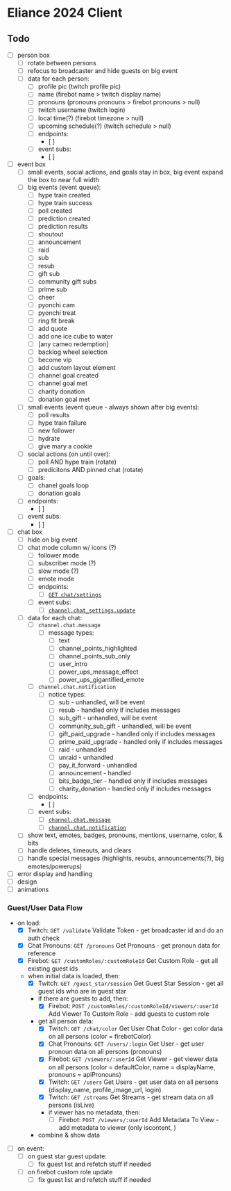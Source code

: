 # Eliance 2024 Client

## Todo

- [ ] person box
  - [ ] rotate between persons
  - [ ] refocus to broadcaster and hide guests on big event
  - [ ] data for each person:
    - [ ] profile pic (twitch profile pic)
    - [ ] name (firebot name > twitch display name)
    - [ ] pronouns (pronouns pronouns > firebot pronouns > null)
    - [ ] twitch username (twitch login)
    - [ ] local time(?) (firebot timezone > null)
    - [ ] upcoming schedule(?) (twitch schedule > null)
    - [ ] endpoints:
      - [ ] 
    - [ ] event subs:
      - [ ] 
- [ ] event box
  - [ ] small events, social actions, and goals stay in box, big event expand the box to near full width
  - [ ] big events (event queue):
    - [ ] hype train created
    - [ ] hype train success
    - [ ] poll created
    - [ ] prediction created
    - [ ] prediction results
    - [ ] shoutout
    - [ ] announcement
    - [ ] raid
    - [ ] sub
    - [ ] resub
    - [ ] gift sub
    - [ ] community gift subs
    - [ ] prime sub
    - [ ] cheer
    - [ ] pyonchi cam
    - [ ] pyonchi treat
    - [ ] ring fit break
    - [ ] add quote
    - [ ] add one ice cube to water
    - [ ] [any cameo redemption]
    - [ ] backlog wheel selection
    - [ ] become vip
    - [ ] add custom layout element
    - [ ] channel goal created
    - [ ] channel goal met
    - [ ] charity donation
    - [ ] donation goal met
  - [ ] small events (event queue - always shown after big events):
    - [ ] poll results
    - [ ] hype train failure
    - [ ] new follower
    - [ ] hydrate
    - [ ] give mary a cookie
  - [ ] social actions (on until over):
    - [ ] poll AND hype train (rotate)
    - [ ] predicitons AND pinned chat (rotate)
  - [ ] goals:
    - [ ] chanel goals loop
    - [ ] donation goals
  - [ ] endpoints:
    - [ ] 
  - [ ] event subs:
    - [ ] 
- [ ] chat box
  - [ ] hide on big event
  - [ ] chat mode column w/ icons (?)
    - [ ] follower mode
    - [ ] subscriber mode (?)
    - [ ] slow mode (?)
    - [ ] emote mode
    - [ ] endpoints:
      - [ ] [`GET chat/settings`](https://dev.twitch.tv/docs/api/reference/#get-chat-settings)
    - [ ] event subs:
      - [ ] [`channel.chat_settings.update`](https://dev.twitch.tv/docs/eventsub/eventsub-subscription-types/#channelchat_settingsupdate)
  - [ ] data for each chat:
    - [ ] `channel.chat.message`
      - [ ] message types:
        - [ ] text
        - [ ] channel_points_highlighted
        - [ ] channel_points_sub_only
        - [ ] user_intro
        - [ ] power_ups_message_effect
        - [ ] power_ups_gigantified_emote
    - [ ] `channel.chat.notification`
      - [ ] notice types:
        - [ ] sub - unhandled, will be event
        - [ ] resub - handled only if includes messages
        - [ ] sub_gift - unhandled, will be event
        - [ ] community_sub_gift - unhandled, will be event
        - [ ] gift_paid_upgrade - handled only if includes messages
        - [ ] prime_paid_upgrade - handled only if includes messages
        - [ ] raid - unhandled
        - [ ] unraid - unhandled
        - [ ] pay_it_forward - unhandled
        - [ ] announcement - handled
        - [ ] bits_badge_tier - handled only if includes messages
        - [ ] charity_donation - handled only if includes messages
    - [ ] endpoints:
      - [ ] 
    - [ ] event subs:
      - [ ] [`channel.chat.message`](https://dev.twitch.tv/docs/eventsub/eventsub-subscription-types/#channelchatmessage)
      - [ ] [`channel.chat.notification`](https://dev.twitch.tv/docs/eventsub/eventsub-subscription-types/#channelchatnotification)
  - [ ] show text, emotes, badges, pronouns, mentions, username, color, & bits
  - [ ] handle deletes, timeouts, and clears
  - [ ] handle special messages (highlights, resubs, announcements(?), big emotes/powerups)
- [ ] error display and handling
- [ ] design
- [ ] animations

### Guest/User Data Flow

- on load:
  - [x] Twitch: `GET /validate` Validate Token - get broadcaster id and do an auth check
  - [x] Chat Pronouns: `GET /pronouns` Get Pronouns - get pronoun data for reference
  - [x] Firebot: `GET /customRoles/:customRoleId` Get Custom Role - get all existing guest ids
  - when initial data is loaded, then:
    - [x] Twitch: `GET /guest_star/session` Get Guest Star Session - get all guest ids who are in guest star
    - if there are guests to add, then:
      - [x] Firebot: `POST /customRoles/:customRoleId/viewers/:userId` Add Viewer To Custom Role - add guests to custom role
    - get all person data:
      - [x] Twitch: `GET /chat/color` Get User Chat Color - get color data on all persons (color = firebotColor)
      - [x] Chat Pronouns: `GET /users/:login` Get User - get user pronoun data on all persons (pronouns)
      - [x] Firebot: `GET /viewers/:userId` Get Viewer - get viewer data on all persons (color = defaultColor, name = displayName, pronouns = apiPronouns)
      - [x] Twitch: `GET /users` Get Users - get user data on all persons (display_name, profile_image_url, login)
      - [x] Twitch: `GET /streams` Get Streams - get stream data on all persons (isLive)
      - if viewer has no metadata, then:
        - [ ] Firebot: `POST /viewers/:userId` Add Metadata To View - add metadata to viewer (only iscontent, )
    - combine & show data
- [ ] on event:
  - [ ] on guest star guest update:
    - [ ]  fix guest list and refetch stuff if needed
  - [ ] on firebot custom role update
    - [ ] fix guest list and refetch stuff if needed
